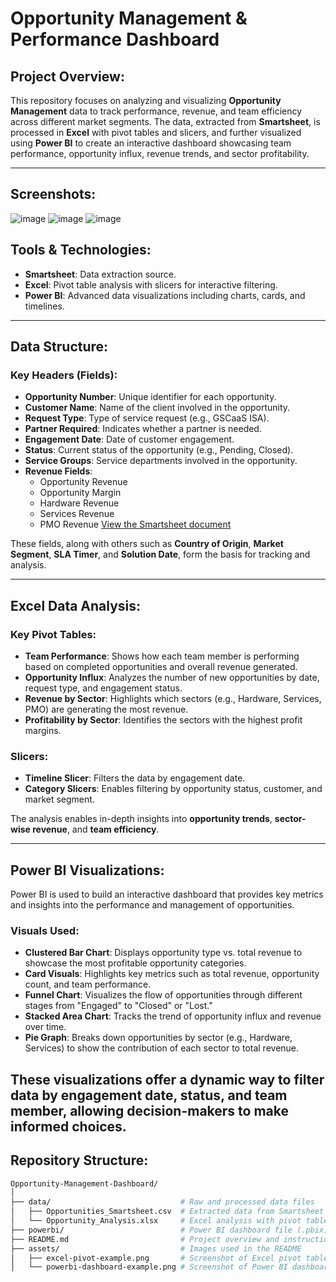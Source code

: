 # Opportunity Management & Performance Dashboard

## Project Overview:

This repository focuses on analyzing and visualizing **Opportunity Management** data to track performance, revenue, and team efficiency across different market segments. The data, extracted from **Smartsheet**, is processed in **Excel** with pivot tables and slicers, and further visualized using **Power BI** to create an interactive dashboard showcasing team performance, opportunity influx, revenue trends, and sector profitability.

---
## Screenshots:
![image](https://github.com/user-attachments/assets/4cedbf79-b828-47fa-9b28-fe85ab1398c0)
![image](https://github.com/user-attachments/assets/f33fcd9e-7f4f-49ed-90a6-a8edb88e2d17)
![image](https://github.com/user-attachments/assets/0d443dc7-70a8-4265-894d-c2387eac332f)

## Tools & Technologies:
- **Smartsheet**: Data extraction source.
- **Excel**: Pivot table analysis with slicers for interactive filtering.
- **Power BI**: Advanced data visualizations including charts, cards, and timelines.
---
## Data Structure:

### Key Headers (Fields):
- **Opportunity Number**: Unique identifier for each opportunity.
- **Customer Name**: Name of the client involved in the opportunity.
- **Request Type**: Type of service request (e.g., GSCaaS ISA).
- **Partner Required**: Indicates whether a partner is needed.
- **Engagement Date**: Date of customer engagement.
- **Status**: Current status of the opportunity (e.g., Pending, Closed).
- **Service Groups**: Service departments involved in the opportunity.
- **Revenue Fields**: 
  - Opportunity Revenue
  - Opportunity Margin
  - Hardware Revenue
  - Services Revenue
  - PMO Revenue
[View the Smartsheet document](https://app.smartsheet.com/sheets/M2GVGVfvvVmpXfPH36fxQj3WFxfC4CHjP5XPvf21)

These fields, along with others such as **Country of Origin**, **Market Segment**, **SLA Timer**, and **Solution Date**, form the basis for tracking and analysis.

---

## Excel Data Analysis:

### Key Pivot Tables:
- **Team Performance**: Shows how each team member is performing based on completed opportunities and overall revenue generated.
- **Opportunity Influx**: Analyzes the number of new opportunities by date, request type, and engagement status.
- **Revenue by Sector**: Highlights which sectors (e.g., Hardware, Services, PMO) are generating the most revenue.
- **Profitability by Sector**: Identifies the sectors with the highest profit margins.

### Slicers:
- **Timeline Slicer**: Filters the data by engagement date.
- **Category Slicers**: Enables filtering by opportunity status, customer, and market segment.

The analysis enables in-depth insights into **opportunity trends**, **sector-wise revenue**, and **team efficiency**.

---

## Power BI Visualizations:

Power BI is used to build an interactive dashboard that provides key metrics and insights into the performance and management of opportunities.

### Visuals Used:
- **Clustered Bar Chart**: Displays opportunity type vs. total revenue to showcase the most profitable opportunity categories.
- **Card Visuals**: Highlights key metrics such as total revenue, opportunity count, and team performance.
- **Funnel Chart**: Visualizes the flow of opportunities through different stages from "Engaged" to "Closed" or "Lost."
- **Stacked Area Chart**: Tracks the trend of opportunity influx and revenue over time.
- **Pie Graph**: Breaks down opportunities by sector (e.g., Hardware, Services) to show the contribution of each sector to total revenue.

These visualizations offer a dynamic way to filter data by engagement date, status, and team member, allowing decision-makers to make informed choices.
---

## Repository Structure:

```bash
Opportunity-Management-Dashboard/
│
├── data/                             # Raw and processed data files
│   ├── Opportunities_Smartsheet.csv  # Extracted data from Smartsheet
│   └── Opportunity_Analysis.xlsx     # Excel analysis with pivot tables
├── powerbi/                          # Power BI dashboard file (.pbix)
├── README.md                         # Project overview and instructions
├── assets/                           # Images used in the README
│   ├── excel-pivot-example.png       # Screenshot of Excel pivot table
│   └── powerbi-dashboard-example.png # Screenshot of Power BI dashboard
